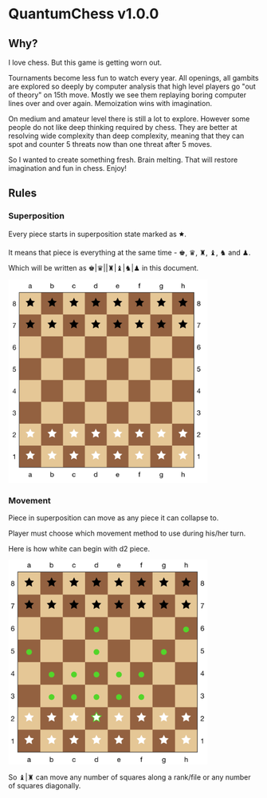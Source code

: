 # QuantumChess v1.0.0

## Why?

I love chess. But this game is getting worn out.

Tournaments become less fun to watch every year. All openings, all gambits are explored so deeply by computer analysis that high level players go "out of theory" on 15th move. Mostly we see them replaying boring computer lines over and over again. Memoization wins with imagination.

On medium and amateur level there is still a lot to explore. However some people do not like deep thinking required by chess. They are better at resolving wide complexity than deep complexity, meaning that they can spot and counter 5 threats now than one threat after 5 moves.

So I wanted to create something fresh. Brain melting. That will restore imagination and fun in chess. Enjoy!

## Rules

### Superposition

Every piece starts in superposition state marked as 🟊.

It means that piece is everything at the same time - ♚, ♛, ♜, ♝, ♞ and ♟︎.

Which will be written as ♚|♛||♜|♝|♞|♟︎ in this document.

<img src="/positions/rules_superposition_1.png" width="400">


### Movement

Piece in superposition can move as any piece it can collapse to.

Player must choose which movement method to use during his/her turn.

Here is how white can begin with d2 piece.

<img src="/positions/rules_movement_1.png" width="400">

So ♝|♜ can move any number of squares along a rank/file or any number of squares diagonally.
